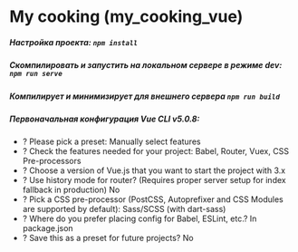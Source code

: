 # My cooking (my_cooking_vue)

##### Настройка проекта: `npm install`

##### Скомпилировать и запустить на локальном сервере в режиме dev: `npm run serve`

##### Компилирует и минимизирует для внешнего сервера `npm run build`

##### Первоначальная конфигурация Vue CLI v5.0.8:
* ? Please pick a preset: Manually select features
* ? Check the features needed for your project: Babel, Router, Vuex, CSS Pre-processors
* ? Choose a version of Vue.js that you want to start the project with 3.x
* ? Use history mode for router? (Requires proper server setup for index fallback in production) No
* ? Pick a CSS pre-processor (PostCSS, Autoprefixer and CSS Modules are supported by default): Sass/SCSS (with dart-sass)
* ? Where do you prefer placing config for Babel, ESLint, etc.? In package.json
* ? Save this as a preset for future projects? No


